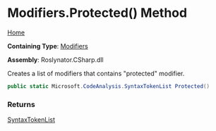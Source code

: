 # Modifiers\.Protected\(\) Method

[Home](../../../../README.md)

**Containing Type**: [Modifiers](../README.md)

**Assembly**: Roslynator\.CSharp\.dll

  
Creates a list of modifiers that contains "protected" modifier\.

```csharp
public static Microsoft.CodeAnalysis.SyntaxTokenList Protected()
```

### Returns

[SyntaxTokenList](https://docs.microsoft.com/en-us/dotnet/api/microsoft.codeanalysis.syntaxtokenlist)

